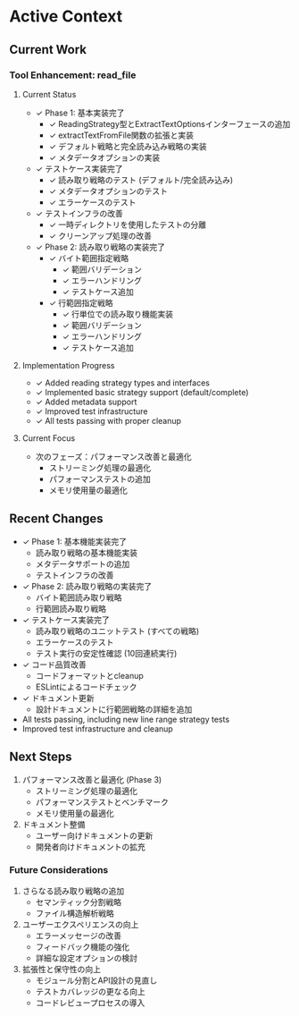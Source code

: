 # Active Context

## Current Work

### Tool Enhancement: read_file
1. Current Status
   - ✓ Phase 1: 基本実装完了
     - ✓ ReadingStrategy型とExtractTextOptionsインターフェースの追加
     - ✓ extractTextFromFile関数の拡張と実装
     - ✓ デフォルト戦略と完全読み込み戦略の実装
     - ✓ メタデータオプションの実装
   - ✓ テストケース実装完了
     - ✓ 読み取り戦略のテスト (デフォルト/完全読み込み)
     - ✓ メタデータオプションのテスト
     - ✓ エラーケースのテスト
   - ✓ テストインフラの改善
     - ✓ 一時ディレクトリを使用したテストの分離
     - ✓ クリーンアップ処理の改善
   - ✓ Phase 2: 読み取り戦略の実装完了
     - ✓ バイト範囲指定戦略
       - ✓ 範囲バリデーション
       - ✓ エラーハンドリング
       - ✓ テストケース追加
     - ✓ 行範囲指定戦略
       - ✓ 行単位での読み取り機能実装
       - ✓ 範囲バリデーション
       - ✓ エラーハンドリング
       - ✓ テストケース追加

2. Implementation Progress
   - ✓ Added reading strategy types and interfaces
   - ✓ Implemented basic strategy support (default/complete)
   - ✓ Added metadata support
   - ✓ Improved test infrastructure
   - ✓ All tests passing with proper cleanup

3. Current Focus
   - 次のフェーズ：パフォーマンス改善と最適化
     - ストリーミング処理の最適化
     - パフォーマンステストの追加
     - メモリ使用量の最適化

## Recent Changes
- ✓ Phase 1: 基本機能実装完了
  - 読み取り戦略の基本機能実装
  - メタデータサポートの追加
  - テストインフラの改善
- ✓ Phase 2: 読み取り戦略の実装完了
  - バイト範囲読み取り戦略
  - 行範囲読み取り戦略
- ✓ テストケース実装完了
  - 読み取り戦略のユニットテスト (すべての戦略)
  - エラーケースのテスト
  - テスト実行の安定性確認 (10回連続実行)
- ✓ コード品質改善
  - コードフォーマットとcleanup
  - ESLintによるコードチェック
- ✓ ドキュメント更新
  - 設計ドキュメントに行範囲戦略の詳細を追加
- All tests passing, including new line range strategy tests
- Improved test infrastructure and cleanup

## Next Steps
1. パフォーマンス改善と最適化 (Phase 3)
   - ストリーミング処理の最適化
   - パフォーマンステストとベンチマーク
   - メモリ使用量の最適化
2. ドキュメント整備
   - ユーザー向けドキュメントの更新
   - 開発者向けドキュメントの拡充

### Future Considerations
1. さらなる読み取り戦略の追加
   - セマンティック分割戦略
   - ファイル構造解析戦略
2. ユーザーエクスペリエンスの向上
   - エラーメッセージの改善
   - フィードバック機能の強化
   - 詳細な設定オプションの検討
3. 拡張性と保守性の向上
   - モジュール分割とAPI設計の見直し
   - テストカバレッジの更なる向上
   - コードレビュープロセスの導入
